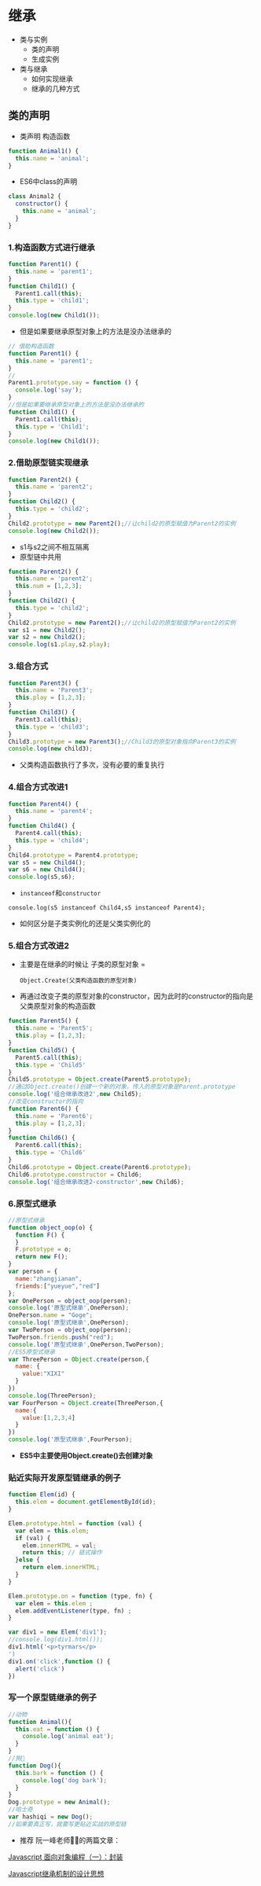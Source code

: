 # 继承

* 类与实例
  * 类的声明
  * 生成实例
* 类与继承
  * 如何实现继承
  * 继承的几种方式

## 类的声明

* 类声明 构造函数

```javascript
function Animal1() {
  this.name = 'animal';
}
```

* ES6中class的声明

```javascript
class Animal2 {
  constructor() {
    this.name = 'animal';
  }
}
```

### 1.构造函数方式进行继承

```javascript
function Parent1() {
  this.name = 'parent1';
}
function Child1() {
  Parent1.call(this);
  this.type = 'child1';
}
console.log(new Child1());
```

* 但是如果要继承原型对象上的方法是没办法继承的

```javascript
// 借助构造函数
function Parent1() {
  this.name = 'parent1';
}
//
Parent1.prototype.say = function () {
  console.log('say');
}
//但是如果要继承原型对象上的方法是没办法继承的
function Child1() {
  Parent1.call(this);
  this.type = 'Child1';
}
console.log(new Child1());
```

### 2.借助原型链实现继承

```javascript
function Parent2() {
  this.name = 'parent2';
}
function Child2() {
  this.type = 'child2';
}
Child2.prototype = new Parent2();//让child2的原型赋值为Parent2的实例
console.log(new Child2());
```

* s1与s2之间不相互隔离
* 原型链中共用

```javascript
function Parent2() {
  this.name = 'parent2';
  this.num = [1,2,3];
}
function Child2() {
  this.type = 'child2';
}
Child2.prototype = new Parent2();//让child2的原型赋值为Parent2的实例
var s1 = new Child2();
var s2 = new Child2();
console.log(s1.play,s2.play);
```

### 3.组合方式

```javascript
function Parent3() {
  this.name = 'Parent3';
  this.play = [1,2,3];
}
function Child3() {
  Parent3.call(this);
  this.type = 'child3';
}
Child3.prototype = new Parent3();//Child3的原型对象指向Parent3的实例
console.log(new child3);
```

* 父类构造函数执行了多次，没有必要的重复执行

### 4.组合方式改进1

```javascript
function Parent4() {
  this.name = 'parent4';
}
function Child4() {
  Parent4.call(this);
  this.type = 'child4';
}
Child4.prototype = Parent4.prototype;
var s5 = new Child4();
var s6 = new Child4();
console.log(s5,s6);
```

* `instanceof`和`constructor`

```text
console.log(s5 instanceof Child4,s5 instanceof Parent4);
```

* 如何区分是子类实例化的还是父类实例化的

### 5.组合方式改进2

* 主要是在继承的时候让 子类的原型对象 =

  `Object.Create(父类构造函数的原型对象)`

* 再通过改变子类的原型对象的constructor，因为此时的constructor的指向是父类原型对象的构造函数

```javascript
function Parent5() {
  this.name = 'Parent5';
  this.play = [1,2,3];
}
function Child5() {
  Parent5.call(this);
  this.type = 'Child5'
}
Child5.prototype = Object.create(Parent5.prototype);
//通过Object.create()创建一个新的对象，传入的原型对象是Parent.prototype
console.log('组合继承改进2',new Child5);
//改变constructor的指向
function Parent6() {
  this.name = 'Parent6';
  this.play = [1,2,3];
}
function Child6() {
  Parent6.call(this);
  this.type = 'Child6'
}
Child6.prototype = Object.create(Parent6.prototype);
Child6.prototype.constructor = Child6;
console.log('组合继承改进2-constructor',new Child6);
```

### 6.原型式继承

```javascript
//原型式继承
function object_oop(o) {
  function F() {
  }
  F.prototype = o;
  return new F();
}
var person = {
  name:"zhangjianan",
  friends:["yueyue","red"]
};
var OnePerson = object_oop(person);
console.log('原型式继承',OnePerson);
OnePerson.name = "Goge";
console.log('原型式继承',OnePerson);
var TwoPerson = object_oop(person);
TwoPerson.friends.push("red");
console.log('原型式继承',OnePerson,TwoPerson);
//ES5原型式继承
var ThreePerson = Object.create(person,{
  name: {
    value:"XIXI"
  }
})
console.log(ThreePerson);
var FourPerson = Object.create(ThreePerson,{
  name:{
    value:[1,2,3,4]
  }
})
console.log('原型式继承',FourPerson);
```

*  **ES5中主要使用Object.create\(\)去创建对象**

### 贴近实际开发原型链继承的例子

```javascript
function Elem(id) {
  this.elem = document.getElementById(id);
}

Elem.prototype.html = function (val) {
  var elem = this.elem;
  if (val) {
    elem.innerHTML = val;
    return this; // 链式操作
  }else {
    return elem.innerHTML;
  }
}

Elem.prototype.on = function (type, fn) {
  var elem = this.elem ;
  elem.addEventListener(type, fn) ;
}

var div1 = new Elem('div1');
//console.log(div1.html());
div1.html('<p>tyrmars</p>
')
div1.on('click',function () {
  alert('click')
})
```

### 写一个原型链继承的例子

```javascript
//动物
function Animal(){
  this.eat = function () {
    console.log('animal eat');
  }
}
//狗🐶
function Dog(){
  this.bark = function () {
    console.log('dog bark');
  }
}
Dog.prototype = new Animal();
//哈士奇
var hashiqi = new Dog();
//如果要真正写，就要写更贴近实战的原型链
```

* 推荐 阮一峰老师👨‍🏫的两篇文章：

[Javascript 面向对象编程（一）：封装](http://www.ruanyifeng.com/blog/2010/05/object-oriented_javascript_encapsulation.html)

[Javascript继承机制的设计思想](http://www.ruanyifeng.com/blog/2011/06/designing_ideas_of_inheritance_mechanism_in_javascript.html)

